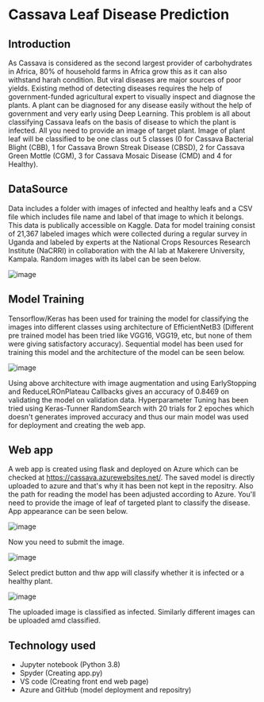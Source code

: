 # Cassava Leaf Disease Prediction
## Introduction
As Cassava is considered as the second largest provider of carbohydrates in Africa, 80% of household farms in Africa grow this as it can also withstand harah condition. But viral diseases are major sources of poor yields. Existing method of detecting diseases requires the help of government-funded agricultural expert to visually inspect and diagnose the plants. A plant can be diagnosed for any disease easily without the help of government and very early using Deep Learning. This problem is all about classifying Cassava leafs on the basis of disease to which the plant is infected. All you need to provide an image of target plant. Image of plant leaf will be classified to be one class out 5 classes (0 for  Cassava Bacterial Blight (CBB), 1 for Cassava Brown Streak Disease (CBSD), 2 for Cassava Green Mottle (CGM), 3 for Cassava Mosaic Disease (CMD) and 4 for Healthy).
## DataSource
Data includes a folder with images of infected and healthy leafs and a CSV file which includes file name and label of that image to which it belongs. This data is publically accessible on Kaggle. Data for model training consist of 21,367 labeled images which were collected during a regular survey in Uganda and labeled by experts  at the National Crops Resources Research Institute (NaCRRI) in collaboration with the AI lab at Makerere University, Kampala. Random images with its label can be seen below.

![image](https://user-images.githubusercontent.com/66907101/124010026-e9f37f80-d9fb-11eb-911d-e4a5f7a8f386.png)
## Model Training
Tensorflow/Keras has been used for training the model for classifying the images into different classes using architecture of EfficientNetB3 (Different pre trained model has been tried like VGG16, VGG19, etc, but none of them were giving satisfactory accuracy). Sequential model has been used for training this model and the architecture of the model can be seen below.

![image](https://user-images.githubusercontent.com/66907101/124010752-da286b00-d9fc-11eb-8dff-f474bf19ffe1.png)

Using above architecture with image augmentation and using EarlyStopping and  ReduceLROnPlateau Callbacks gives an accuracy of 0.8469 on validating the model on validation data. Hyperparameter Tuning has been tried using Keras-Tunner RandomSearch with 20 trials for 2 epoches which doesn't generates improved accuracy and thus our main model was used for deployment and creating the web app.
## Web app
A web app is created using flask and deployed on Azure which can be checked at https://cassava.azurewebsites.net/. The saved model is directly uploaded to azure and that's why it has been not kept in the repositry. Also the path for reading the model has been adjusted according to Azure. You'll need to provide the image of leaf of targeted plant to classify the disease. App appearance can be seen below.

![image](https://user-images.githubusercontent.com/66907101/124067121-741d0180-da57-11eb-805d-9b2237653fc1.png)

Now you need to submit the image.

![image](https://user-images.githubusercontent.com/66907101/124067318-d70e9880-da57-11eb-9acc-1e7d822335b5.png)

Select predict button and thw app will classify whether it is infected or a healthy plant.

![image](https://user-images.githubusercontent.com/66907101/124068525-50a68680-da58-11eb-9c63-c0900f230147.png)

The uploaded image is classified as infected. Similarly different images can be uploaded amd classified.

## Technology used
* Jupyter notebook (Python 3.8)
* Spyder (Creating app.py)
* VS code (Creating front end web page)
* Azure and GitHub (model deployment and repositry)
